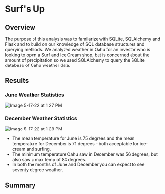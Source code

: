 # Surf's Up

## Overview
The purpose of this analysis was to familarize with SQLite, SQLAlchemy and Flask and to build on our knowledge of SQL database structures and querying methods.  We analyzed weather in Oahu for an investor who is looking to open a Surf and Ice Cream shop, but is concerned about the amount of precipitation so we used SQLAlchemy to query the SQLite database of Oahu weather data. 
## Results
### June Weather Statistics 
![Image 5-17-22 at 1 27 PM](https://user-images.githubusercontent.com/101950175/168904476-dba4379d-3e4c-4a7d-8e5c-606253f6d453.png)
### December Weather Statistics
![Image 5-17-22 at 1 28 PM](https://user-images.githubusercontent.com/101950175/168904528-7d14832a-66be-400a-bd0f-2a9b8403e9ab.png)
- The mean temperature for June is 75 degrees and the mean temperature for December is 71 degrees - both acceptable for ice-cream and surfing.
- The minimum temperature Oahu saw in December was 56 degrees, but also saw a max temp of 83 degrees.
- In both the months of June and December you can expect to see seventy degree weather.
## Summary
